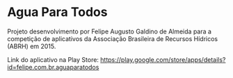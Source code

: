 # Agua Para Todos 
Projeto desenvolvimento por Felipe Augusto Galdino de Almeida para a competição de aplicativos da Associação Brasileira de Recursos Hídricos (ABRH) em 2015.

Link do aplicativo na Play Store: https://play.google.com/store/apps/details?id=felipe.com.br.aguaparatodos
